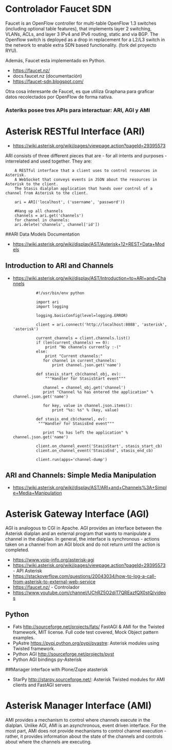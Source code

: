# Controlador Faucet SDN

Faucet is an OpenFlow controller for multi-table OpenFlow 1.3 switches (including optional table features), that implements layer 2 switching, VLANs, ACLs, and layer 3 IPv4 and IPv6 routing, static and via BGP. The Openflow switch is deployed as a drop in replacement for a L2/L3 switch in the network to enable extra SDN based functionality. (fork del proyecto RYU).

Además, Faucet esta implementado en Python.

- https://faucet.nz/
- docs.faucet.nz (documentación)
- https://faucet-sdn.blogspot.com/

Otra cosa interesante de Faucet, es que utiliza Graphana para graficar datos recolectados por OpenFlow de forma nativa.

### Asteriks posee tres APIs para interactuar: ARI, AGI y AMI

# Asterisk RESTful Interface (ARI)

- https://wiki.asterisk.org/wiki/pages/viewpage.action?pageId=29395573


ARI consists of three different pieces that are - for all intents and purposes - interrelated and used together. They are:

        A RESTful interface that a client uses to control resources in Asterisk.
        A WebSocket that conveys events in JSON about the resources in Asterisk to the client.
        The Stasis dialplan application that hands over control of a channel from Asterisk to the client.

        ari = ARI('localhost', ('username', 'password'))
 
        #Hang up all channels
        channels = ari.get('channels')
        for channel in channels:
        ari.delete('channels', channel['id'])

##ARI Data Models Documentation

- https://wiki.asterisk.org/wiki/display/AST/Asterisk+12+REST+Data+Models

## Introduction to ARI and Channels

- https://wiki.asterisk.org/wiki/display/AST/Introduction+to+ARI+and+Channels



                #!/usr/bin/env python
 
                import ari
                import logging

                logging.basicConfig(level=logging.ERROR)

                client = ari.connect('http://localhost:8088', 'asterisk', 'asterisk')
 
                current_channels = client.channels.list()
                if (len(current_channels) == 0):
                    print "No channels currently :-("
                else:
                    print "Current channels:"
                   for channel in current_channels:
                       print channel.json.get('name')
 
                def stasis_start_cb(channel_obj, ev):
                    """Handler for StasisStart event"""
 
                   channel = channel_obj.get('channel')
                   print "Channel %s has entered the application" % channel.json.get('name')
 
                   for key, value in channel.json.items():
                       print "%s: %s" % (key, value)
 
                def stasis_end_cb(channel, ev):
                 """Handler for StasisEnd event"""
 
                   print "%s has left the application" % channel.json.get('name')
 
                client.on_channel_event('StasisStart', stasis_start_cb)
                client.on_channel_event('StasisEnd', stasis_end_cb)
 
                client.run(apps='channel-dump')

## ARI and Channels: Simple Media Manipulation

- https://wiki.asterisk.org/wiki/display/AST/ARI+and+Channels%3A+Simple+Media+Manipulation

# Asterisk Gateway Interface (AGI)

AGI is analogous to CGI in Apache. AGI provides an interface between the Asterisk dialplan and an external program that wants to manipulate a channel in the dialplan. In general, the interface is synchronous - actions taken on a channel from an AGI block and do not return until the action is completed.


- https://www.voip-info.org/asterisk-agi
- https://wiki.asterisk.org/wiki/pages/viewpage.action?pageId=29395573 - API Asterisk
- https://stackoverflow.com/questions/20043034/how-to-log-a-call-from-asterisk-to-external-web-service
- https://faucet.nz/ - Controlador
- https://www.youtube.com/channel/UChRZ5O2diT7QREazfQX0stQ/videos

## Python

- Fats http://sourceforge.net/projects/fats/ FastAGI & AMI for the Twisted framework, MIT license. Full code test covered, Mock Object pattern examples.
- PyAstre https://pypi.python.org/pypi/pyastre: Asterisk modules using Twisted framework.
- Python AGI http://sourceforge.net/projects/pyst
- Python AGI bindings py-Asterisk

##Manager interface with Plone/Zope atasterisk

- StarPy http://starpy.sourceforge.net/: Asterisk Twisted modules for AMI clients and FastAGI servers

#  Asterisk Manager Interface (AMI)

AMI provides a mechanism to control where channels execute in the dialplan. Unlike AGI, AMI is an asynchronous, event driven interface. For the most part, AMI does not provide mechanisms to control channel execution - rather, it provides information about the state of the channels and controls about where the channels are executing.
